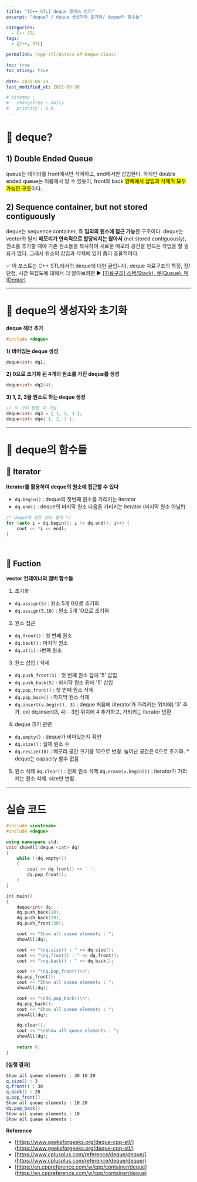 ```yaml
---
title: "[C++ STL] deque 클래스 정리"
excerpt: "deque? / deque 생성자와 초기화/ deque의 함수들"

categories:
  - C++ STL
tags:
  - [C++, STL]

permalink: /cpp-stl/basics-of-deque-class/

toc: true
toc_sticky: true
 
date: 2020-05-29
last_modified_at: 2021-09-30

# sitemap :
#   changefreq : daily
#   priority : 1.0
---
```


# 🦥 deque?

## 1) Double Ended Queue

queue는 데이터를 front에서만 삭제하고, end에서만 삽입한다. 하지만 double ended queue는 이름에서 알 수 있듯이, front와 back <mark>양쪽에서 삽입과 삭제가 모두 가능한 구조</mark>이다.

## 2) Sequence container, but not stored contiguously

deque는 sequence container, 즉 **임의의 원소에 접근 가능**한 구조이다. deque는 vector와 달리 **메모리가 연속적으로 할당되지는 않아서** (not stored contiguously), 원소를 추가할 때에 기존 원소들을 복사하여 새로운 메모리 공간을 만드는 작업을 할 필요가 없다. 그래서 원소의 삽입과 삭제에 있어 좀더 효율적이다. 


✅ 이 포스트는 C++ STL에서의 deque에 대한 글입니다. deque 자료구조의 특징, 장/단점, 시간 복잡도에 대해서 더 알아보려면 ▶ [[자료구조] 스택(Stack), 큐(Queue), 덱(Deque)](https://choiiis.github.io/data-structure/basics-of-stack-queue-and-deque/)

---
# 🦥 deque의 생성자와 초기화

**deque 헤더 추가**

```cpp
#include <deque>
``` 

**1) 비어있는 deque 생성** 
```cpp
deque<int> dq1;
```

**2) 0으로 초기화 된 4개의 원소를 가진 deque를 생성** 
```cpp
deque<int> dq2(4);
```

**3) 1, 2, 3을 원소로 하는 deque 생성** 
```cpp
// 두 가지 방법 다 가능
deque<int> dq3 = { 1, 2, 3 };
deque<int> dq4{ 1, 2, 3 };
```

---  
# 🦥 deque의 함수들

## 🌴 Iterator

**Iterator를 활용하여 deque의 원소에 접근할 수 있다**

- `dq.begin()` : deque의 첫번째 원소를 가리키는 iterator
- `dq.end()` : deque의 마지막 원소 다음을 가리키는 iterator (마지막 원소 아님!!)

```cpp
/* deque의 모든 원소 출력 */
for (auto i = dq.begin(); i != dq.end(); i++) {
	cout << *i << endl;
}
```
<br>

## 🌴 Fuction

**vector 컨테이너의 멤버 함수들**

1) 초기화
- `dq.assign(5)` : 원소 5개 0으로 초기화
- `dq.assign(5,10)` : 원소 5개 10으로 초기화

2) 원소 접근
- `dq.front()` : 첫 번째 원소
- `dq.back()` : 마지막 원소
- `dq.at(i)` : i번째 원소

3) 원소 삽입 / 삭제
- `dq.push_front(5)` : 첫 번째 원소 앞에 '5' 삽입
- `dq.push_back(5)` : 마지막 원소 뒤에 '5' 삽입
- `dq.pop_front()` : 첫 번째 원소 삭제
- `dq.pop_back()` : 마지막 원소 삭제
- `dq.insert(v.begin(), 3)` : deque 처음에 (iterator가 가리키는 위치에) '3' 추가. ex) dq.insert(3, 4) - 3번 위치에 4 추가하고, 가리키는 iterator 반환

4) deque 크기 관련
- `dq.empty()` : deque가 비어있는지 확인
- `dq.size()` : 실제 원소 수
- `dq.resize(10)` : 메모리 공간 크기를 10으로 변경. 늘어난 공간은 0으로 초기화.
\* deque는 capacity 함수 없음

5) 원소 삭제
`dq.clear()` : 전체 원소 삭제
`dq.erase(v.begin())` : iterator가 가리키는 원소 삭제. size만 변함.
  
---

# 실습 코드

```cpp
#include <iostream> 
#include <deque> 

using namespace std;
void showAll(deque <int> dq)
{
    while (!dq.empty())
    {
        cout << dq.front() << ' ';
        dq.pop_front();
    }
}

int main()
{
    deque<int> dq;
    dq.push_back(10);
    dq.push_back(20);
    dq.push_front(30);

    cout << "Show all queue elements : ";
    showAll(dq);

    cout << "\nq.size() : " << dq.size();
    cout << "\nq.front() : " << dq.front();
    cout << "\nq.back() : " << dq.back();

    cout << "\nq.pop_front()\n";
    dq.pop_front();
    cout << "Show all queue elements : ";
    showAll(dq);

    cout << "\ndq.pop_back()\n";
    dq.pop_back();
    cout << "Show all queue elements : ";
    showAll(dq);

    dq.clear();
    cout << "\nShow all queue elements : ";
    showAll(dq);
   
    return 0;
}
```

**[실행 결과]**

```bash
Show all queue elements : 30 10 20
q.size() : 3
q.front() : 30
q.back() : 20
q.pop_front()
Show all queue elements : 10 20
dq.pop_back()
Show all queue elements : 10
Show all queue elements :
```

**Reference**
- [https://www.geeksforgeeks.org/deque-cpp-stl/](https://www.geeksforgeeks.org/deque-cpp-stl/)
- [https://www.cplusplus.com/reference/deque/deque/](https://www.cplusplus.com/reference/deque/deque/)
- [https://en.cppreference.com/w/cpp/container/deque](https://en.cppreference.com/w/cpp/container/deque)